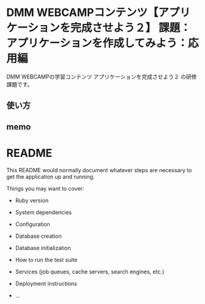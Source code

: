 # DMM WEBCAMPコンテンツ【アプリケーションを完成させよう２】 課題：アプリケーションを作成してみよう：応用編
DMM WEBCAMPの学習コンテンツ アプリケーションを完成させよう２ の研修課題です。
## 使い方

## memo


# README

This README would normally document whatever steps are necessary to get the
application up and running.

Things you may want to cover:

* Ruby version

* System dependencies

* Configuration

* Database creation

* Database initialization

* How to run the test suite

* Services (job queues, cache servers, search engines, etc.)

* Deployment instructions

* ...
